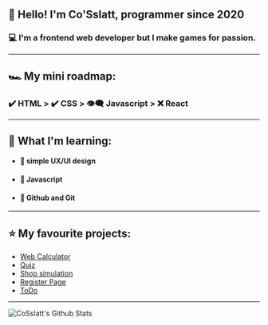 ## 🤵 Hello! I'm Co'Sslatt, programmer since 2020

### 💻 I'm a frontend web developer but I make games for passion.

---

## 🏎 My mini roadmap:
### ✔️ HTML > ✔️ CSS > 👁‍🗨 Javascript > ❌ React

---

## 📒 What I'm learning:
- #### 🔰 simple UX/UI design
- #### 🔰 Javascript
- #### 🔰 Github and Git

---

## ⭐️ My favourite projects:
- <a href="https://github.com/Narcikss/WebCalculator">Web Calculator</a>
- <a href="https://github.com/Narcikss/Quiz">Quiz</a>
- <a href="https://github.com/Narcikss/Shop-simulation">Shop simulation</a>
- <a href="https://github.com/Narcikss/RegisterPage">Register Page</a>
- <a href="https://github.com/Narcikss/NewToDo">ToDo</a>

---

<img align="left" alt="CoSslatt's Github Stats" src="https://github-readme-stats.vercel.app/api?username=CoSslatt&theme=radical" />
